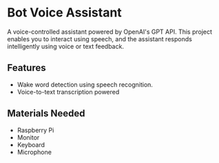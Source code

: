 # Bot Voice Assistant

A voice-controlled assistant powered by OpenAI's GPT API. This project enables you to interact using speech, and the assistant responds intelligently using voice or text feedback.

## Features

- Wake word detection using speech recognition.
- Voice-to-text transcription powered

## Materials Needed
- Raspberry Pi 
- Monitor
- Keyboard
- Microphone

